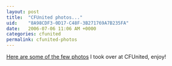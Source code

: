 ```yaml
---
layout: post
title:  "CFUnited photos..."
uid:	"8A98CDF3-0D17-C48F-3B271769A7B235FA"
date:   2006-07-06 11:06 AM +0000
categories: cfunited
permalink: cfunited-photos
---
```

<a href="http://www.flickr.com/photos/markdrew/sets/72157594189757222/">Here are some of the few photos</a> I took over at CFUnited, enjoy!